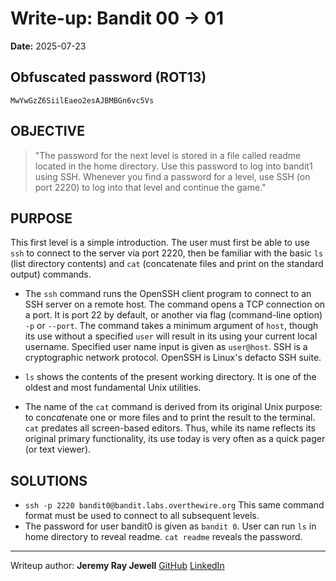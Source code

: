 # Write-up: Bandit 00 → 01  
**Date:** 2025-07-23  

## Obfuscated password (ROT13)

`MwYwGzZ6SiilEaeo2esAJBMBGn6vc5Vs`

## OBJECTIVE

> "The password for the next level is stored in a file called readme located in the home directory. Use this password to log into bandit1 using SSH. Whenever you find a password for a level, use SSH (on port 2220) to log into that level and continue the game."

## PURPOSE ##
	
This first level is a simple introduction. The user must first be able to use `ssh` to connect to the server via port 2220, then be familiar with the basic `ls` (list directory contents) and `cat` (concatenate files and print on the standard output) commands.

- The `ssh` command runs the OpenSSH client program to connect to an SSH server on a remote host. The command opens a TCP connection on a port. It is port 22 by default, or another via flag (command-line option) `-p` or `--port`. The command takes a minimum argument of `host`, though its use without a specified `user` will result in its using your current local username. Specified user name input is given as `user@host`. SSH is a cryptographic network protocol. OpenSSH is Linux's defacto SSH suite.  

- `ls` shows the contents of the present working directory. It is one of the oldest and most fundamental Unix utilities.  
	
- The name of the `cat` command is derived from its original Unix purpose: to con*cat*enate one or more files and to print the result to the terminal. `cat` predates all screen-based editors. Thus, while its name reflects its original primary functionality, its use today is very often as a quick pager (or text viewer).	

## SOLUTIONS ##
	
- `ssh -p 2220 bandit0@bandit.labs.overthewire.org` This same command format must be used to connect to all subsequent levels.
- The password for user bandit0 is given as `bandit 0`. User can run `ls` in home directory to reveal readme. `cat readme` reveals the password.

___

Writeup author: **Jeremy Ray Jewell**
[GitHub](https://github.com/jeremyrayjewell)
[LinkedIn](https://www.linkedin.com/in/jeremyrayjewell)